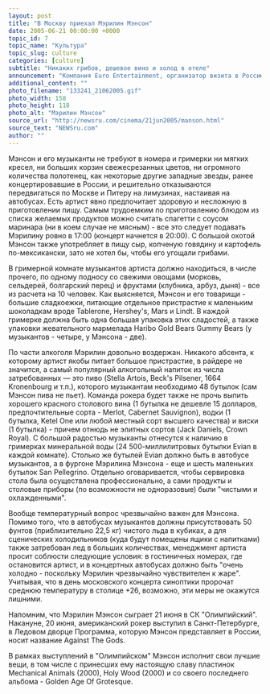 ```yaml
---
layout: post
title: "В Москву приехал Мэрилин Мэнсон"
date: 2005-06-21 00:00:00 +0000
topic_id: 7
topic_name: "Культура"
topic_slug: culture
categories: [culture]
subtitle: "Никаких грибов, дешевое вино и холод в отеле"
announcement: "Компания Euro Entertainment, организатор визита в Россию Мэрилина Мэнсона, предоставила выдержки из его бытового райдера (требования музыканта к организаторам). Судя по ним, мрачного вида рокер является довольно скромным и отчасти даже неприхотливым в быту человеком: большая часть раздела райдера под названием \"Удобства и питание\" посвящена как раз последнему пункту, сообщает Intermedia.ru."
additional_content: ""
photo_filename: "133241_21062005.gif"
photo_width: 158
photo_height: 118
photo_alt: "Мэрилин Мэнсон"
source_url: "http://newsru.com/cinema/21jun2005/manson.html"
source_text: "NEWSru.com"
author: ""
---
```

Мэнсон и его музыканты не требуют в номера и гримерки ни мягких кресел, ни больших корзин свежесрезанных цветов, ни огромного количества полотенец, как некоторые другие западные звезды, ранее концертировавшие в России, и решительно отказываются передвигаться по Москве и Питеру на лимузинах, настаивая на автобусах. Есть артист явно предпочитает здоровую и несложную в приготовлении пищу. Самым трудоемким по приготовлению блюдом из списка желаемых продуктов можно считать спагетти с соусом маринара (ни в коем случае не мясным) - все это следует подавать Мэрилину ровно в 17:00 (концерт начнется в 20:00). С большой охотой Мэнсон также употребляет в пищу сыр, копченую говядину и картофель по-мексикански, зато не хотел бы, чтобы его угощали грибами.

В гримерной комнате музыкантов артиста должно находиться, в числе прочего, по одному подносу со свежими овощами (морковь, сельдерей, болгарский перец) и фруктами (клубника, арбуз, дыня) - все из расчета на 10 человек. Как выясняется, Мэнсон и его товарищи - большие сладкоежки, питающие отдельное пристрастие к маленьким шоколадкам вроде Tablerone, Hershey's, Mars и Lindt. В каждой гримерке должна быть одна большая упаковка этих сладостей, а также упаковки жевательного мармелада Haribo Gold Bears Gummy Bears (у музыкантов - четыре, у Мэнсона - две).

По части алкоголя Мэрилин довольно воздержан. Никакого абсента, к которому артист якобы питает большое пристрастие, в райдере не значится, а самый популярный алкогольный напиток из числа затребованных &mdash; это пиво (Stella Artois, Beck's Pilsener, 1664 Kronenbourg и т.п.), которого музыкантам необходимо 48 бутылок (сам Мэнсон пива не пьет). Команда рокера будет также не прочь выпить хорошего красного столового вина (1 бутылка не дешевле 15 долларов, предпочтительные сорта - Merlot, Cabernet Sauvignon), водки (1 бутылка, Ketel One или любой местный сорт высшего качества) и виски (1 бутылка) - причем отнюдь не элитных сортов (Jack Daniels, Crown Royal). С большой радостью музыканты отнесутся к наличию в гримерках минеральной воды (24 500-миллилитровых бутылки Evian в каждой комнате). Столько же бутылей Evian должно быть в автобусе музыкантов, а в фургоне Мэрилина Мэнсона - еще и шесть маленьких бутылок San Pellegrino. Отдельно оговаривается, чтобы сервировка стола была осуществлена профессионально, а сами продукты и столовые приборы (по возможности не одноразовые) были "чистыми и охлажденными".

Вообще температурный вопрос чрезвычайно важен для Мэнсона. Помимо того, что в автобусах музыкантов должны присутствовать 50 фунтов (приблизительно 22,5 кг) чистого льда в кубиках, а для сценических холодильников (куда будут помещены ящики с напитками) также затребован лед в больших количествах, менеджмент артиста просит соблюсти следующие условия: в гостиничных номерах, где остановится артист, и в концертных автобусах должно быть "очень холодно - поскольку Мэрилин чрезвычайно чувствителен к жаре". Учитывая, что в день московского концерта синоптики пророчат среднюю температуру в столице +26, возможно, эти меры не окажутся лишними.

Напомним, что Мэрилин Мэнсон сыграет 21 июня в СК "Олимпийский". Накануне, 20 июня, американский рокер выступил в Санкт-Петербурге, в Ледовом дворце Программа, которую Мэнсон представляет в России, носит название Against The Gods.

В рамках выступлений в "Олимпийском" Мэнсон исполнит свои лучшие вещи, в том числе с принесших ему настоящую славу пластинок Mechanical Animals (2000), Holy Wood (2000) и со своего последнего альбома - Golden Age Of Grotesque.
